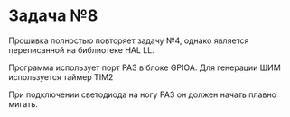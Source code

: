 # Задача №8

Прошивка полностью повторяет задачу №4, однако является переписанной на библиотеке HAL LL.

Программа использует порт PA3 в блоке GPIOA. Для генерации ШИМ используется таймер TIM2

При подключении светодиода на ногу PA3 он должен начать плавно мигать.

